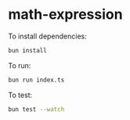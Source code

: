 # math-expression

To install dependencies:

```bash
bun install
```

To run:

```bash
bun run index.ts
```

To test:

```bash
bun test --watch
```
